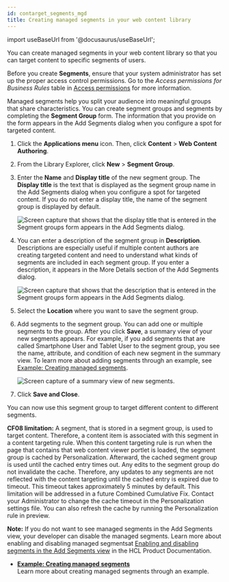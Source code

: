 ```yaml
---
id: contarget_segments_mgd
title: Creating managed segments in your web content library
---
```

import useBaseUrl from '@docusaurus/useBaseUrl';



You can create managed segments in your web content library so that you can target content to specific segments of users.

Before you create **Segments**, ensure that your system administrator has set up the proper access control permissions. Go to the *Access permissions for Business Rules* table in [Access permissions](../admin-system/sec_acc_rights.md) for more information.

Managed segments help you split your audience into meaningful groups that share characteristics. You can create segment groups and segments by completing the **Segment Group** form. The information that you provide on the form appears in the Add Segments dialog when you configure a spot for targeted content.

1.  Click the **Applications menu** icon. Then, click **Content** \> **Web Content Authoring**.

2.  From the Library Explorer, click **New** \> **Segment Group**.

3.  Enter the **Name** and **Display title** of the new segment group. The **Display title** is the text that is displayed as the segment group name in the Add Segments dialog when you configure a spot for targeted content. If you do not enter a display title, the name of the segment group is displayed by default.

    ![Screen capture that shows that the display title that is entered in the Segment groups form appears in the Add Segments dialog.](../images/ManagedSegmentsDisplayTitle.jpg)

4.  You can enter a description of the segment group in **Description**. Descriptions are especially useful if multiple content authors are creating targeted content and need to understand what kinds of segments are included in each segment group. If you enter a description, it appears in the More Details section of the Add Segments dialog.

    ![Screen capture that shows that the description that is entered in the Segment groups form appears in the Add Segments dialog.](../images/ManagedSegmentsDescription.jpg)

5.  Select the **Location** where you want to save the segment group.

6.  Add segments to the segment group. You can add one or multiple segments to the group. After you click **Save**, a summary view of your new segments appears. For example, if you add segments that are called Smartphone User and Tablet User to the segment group, you see the name, attribute, and condition of each new segment in the summary view. To learn more about adding segments through an example, see [Example: Creating managed segments](contarget_segments_mgd_example.md).

    ![Screen capture of a summary view of new segments.](../images/ManagedSegmentsSegmentSummary.jpg)

7.  Click **Save and Close**.


You can now use this segment group to target different content to different segments.

**CF08 limitation:** A segment, that is stored in a segment group, is used to target content. Therefore, a content item is associated with this segment in a content targeting rule. When this content targeting rule is run when the page that contains that web content viewer portlet is loaded, the segment group is cached by Personalization. Afterward, the cached segment group is used until the cached entry times out. Any edits to the segment group do not invalidate the cache. Therefore, any updates to any segments are not reflected with the content targeting until the cached entry is expired due to timeout. This timeout takes approximately 5 minutes by default. This limitation will be addressed in a future Combined Cumulative Fix. Contact your Administrator to change the cache timeout in the Personalization settings file. You can also refresh the cache by running the Personalization rule in preview.

**Note:** If you do not want to see managed segments in the Add Segments view, your developer can disable the managed segments. Learn more about enabling and disabling managed segmentsat [Enabling and disabling segments in the Add Segments view](../admin-system/sec_acc_rights.md) in the HCL Product Documentation.

-   **[Example: Creating managed segments](contarget_segments_mgd_example.md)**  
Learn more about creating managed segments through an example.

